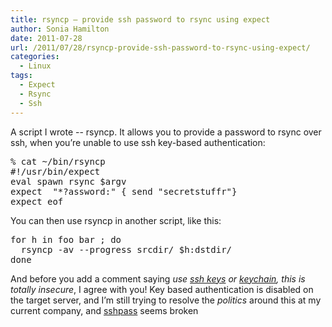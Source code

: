 ```yaml
---
title: rsyncp – provide ssh password to rsync using expect
author: Sonia Hamilton
date: 2011-07-28
url: /2011/07/28/rsyncp-provide-ssh-password-to-rsync-using-expect/
categories:
  - Linux
tags:
  - Expect
  - Rsync
  - Ssh
---
```

A script I wrote -- rsyncp. It allows you to provide a password to rsync over ssh, when you&#8217;re unable to use ssh key-based authentication:

<!--more-->

<pre>% cat ~/bin/rsyncp
#!/usr/bin/expect
eval spawn rsync $argv
expect  "*?assword:" { send "secretstuffr"}
expect eof</pre>

You can then use rsyncp in another script, like this:

<pre>for h in foo bar ; do
  rsyncp -av --progress srcdir/ $h:dstdir/
done</pre>

And before you add a comment saying *use [ssh keys][1] or [keychain][2], this is totally insecure*, I agree with you! Key based authentication is disabled on the target server, and I&#8217;m still trying to resolve the *politics* around this at my current company, and [sshpass][3] seems broken <sigh>

 [1]: http://blog.snowfrog.net/2008/09/05/how-to-use-putty-with-ssh-keys-on-windows/
 [2]: http://blog.snowfrog.net/2009/06/09/source-keychain-credentials-in-perl/
 [3]: http://www.cyberciti.biz/faq/noninteractive-shell-script-ssh-password-provider/

